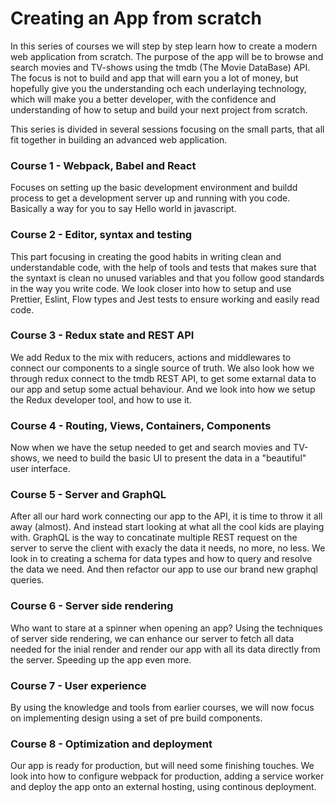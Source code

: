 # Creating an App from scratch

In this series of courses we will step by step learn how to create a modern web application from scratch. The purpose of the app will be to browse and search movies and TV-shows using the tmdb (The Movie DataBase) API. The focus is not to build and app that will earn you a lot of money, but hopefully give you the understanding och each underlaying technology, which will make you a better developer, with the confidence and understanding of how to setup and build your next project from scratch.

This series is divided in several sessions focusing on the small parts, that all fit together in building an advanced web application.

### Course 1 - Webpack, Babel and React

Focuses on setting up the basic development environment and buildd process to get a development server up and running with you code. Basically a way for you to say Hello world in javascript.

### Course 2 - Editor, syntax and testing

This part focusing in creating the good habits in writing clean and understandable code, with the help of tools and tests that makes sure that the syntaxt is clean no unused variables and that you follow good standards in the way you write code. We look closer into how to setup and use Prettier, Eslint, Flow types and Jest tests to ensure working and easily read code.

### Course 3 - Redux state and REST API

We add Redux to the mix with reducers, actions and middlewares to connect our components to a single source of truth. We also look how we through redux connect to the tmdb REST API, to get some extarnal data to our app and setup some actual behaviour. And we look into how we setup the Redux developer tool, and how to use it.

### Course 4 - Routing, Views, Containers, Components

Now when we have the setup needed to get and search movies and TV-shows, we need to build the basic UI to present the data in a "beautiful" user interface.

### Course 5 - Server and GraphQL

After all our hard work connecting our app to the API, it is time to throw it all away (almost). And instead start looking at what all the cool kids are playing with. GraphQL is the way to concatinate multiple REST request on the server to serve the client with exacly the data it needs, no more, no less. We look in to creating a schema for data types and how to query and resolve the data we need. And then refactor our app to use our brand new graphql queries.

### Course 6 - Server side rendering

Who want to stare at a spinner when opening an app? Using the techniques of server side rendering, we can enhance our server to fetch all data needed for the inial render and render our app with all its data directly from the server. Speeding up the app even more.

### Course 7 - User experience

By using the knowledge and tools from earlier courses, we will now focus on implementing design using a set of pre build components.

### Course 8 - Optimization and deployment

Our app is ready for production, but will need some finishing touches. We look into how to configure webpack for production, adding a service worker and deploy the app onto an external hosting, using continous deployment.
